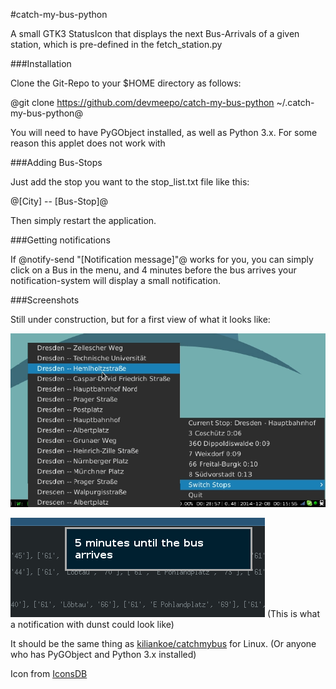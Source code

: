 #catch-my-bus-python

A small GTK3 StatusIcon that displays the next Bus-Arrivals of a given station, which is pre-defined
in the fetch_station.py


###Installation

Clone the Git-Repo to your $HOME directory as follows:

@git clone https://github.com/devmeepo/catch-my-bus-python ~/.catch-my-bus-python@

You will need to have PyGObject installed, as well as Python 3.x.
For some reason this applet does not work with 

###Adding Bus-Stops

Just add the stop you want to the stop_list.txt file like this:

@[City] -- [Bus-Stop]@

Then simply restart the application.

###Getting notifications

If @notify-send "[Notification message]"@ works for you, you can simply click
on a Bus in the menu, and 4 minutes before the bus arrives your notification-system
will display a small notification.

###Screenshots

Still under construction, but for a first view of what it looks like:

![screenshot](./screenshot.png)

![screenshot2](./screenshot_notification.png)
(This is what a notification with dunst could look like)

It should be the same thing as [kiliankoe/catchmybus](https://github.com/kiliankoe/catchmybus) for Linux.
(Or anyone who has PyGObject and Python 3.x installed)


Icon from [IconsDB](http://www.iconsdb.com/white-icons/train-icon.html)
